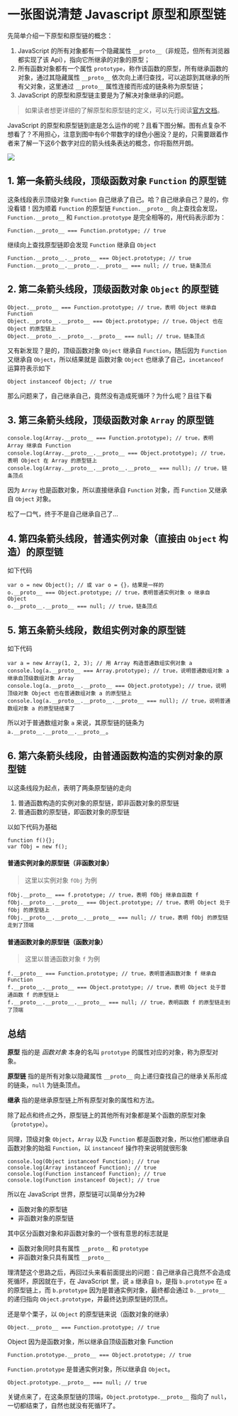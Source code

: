 # 一张图说清楚 Javascript 原型和原型链

先简单介绍一下原型和原型链的概念：

1. JavaScript 的所有对象都有一个隐藏属性 `__proto__`（非规范，但所有浏览器都实现了该 Api），指向它所继承的对象的原型；
2. 所有函数对象都有一个属性 `prototype`，称作该函数的原型，所有继承函数的对象，通过其隐藏属性 `__proto__` 依次向上递归查找，可以追踪到其继承的所有父对象，这里通过 `__proto__` 属性连接而形成的链条称为原型链；
3. JavaScript 的原型和原型链主要是为了解决对象继承的问题。

> 如果读者想更详细的了解原型和原型链的定义，可以先行阅读[官方文档](https://developer.mozilla.org/zh-CN/docs/Web/JavaScript/Inheritance_and_the_prototype_chain)。

JavaScript 的原型和原型链到底是怎么运作的呢？且看下图分解。图有点复杂不想看了？不用担心，注意到图中有6个带数字的绿色小圈没？是的，只需要跟着作者来了解一下这6个数字对应的箭头线条表达的概念，你将豁然开朗。

![](http://www.iseeit.cn/wp-content/uploads/2019/06/原型、原型链.png)

## 1. 第一条箭头线段，顶级函数对象 `Function` 的原型链

这条线段表示顶级对象 `Function` 自己继承了自己。哈？自己继承自己？是的，你没看错！因为顺着 `Function` 的原型链 `Function.__proto__` 向上查找会发现，`Function.__proto__` 和 `Function.prototype` 是完全相等的，用代码表示即为：

```
Function.__proto__ === Function.prototype; // true
```

继续向上查找原型链即会发现 `Function` 继承自 `Object`

```
Function.__proto__.__proto__ === Object.prototype; // true
Function.__proto__.__proto__.__proto__ === null; // true，链条顶点
```

## 2. 第二条箭头线段，顶级函数对象 `Object` 的原型链


```
Object.__proto__ === Function.prototype; // true，表明 Object 继承自 Function
Object.__proto__.__proto__ === Object.prototype; // true，Object 也在 Object 的原型链上
Object.__proto__.__proto__.__proto__ === null; // true，链条顶点
```

又有新发现？是的，顶级函数对象 `Object` 继承自 `Function`，随后因为 `Function` 又继承自 `Object`，所以结果就是 函数对象 `Object` 也继承了自己，`incetanceof` 运算符表示如下

```
Object instanceof Object; // true
```

那么问题来了，自己继承自己，竟然没有造成死循环？为什么呢？且往下看

## 3. 第三条箭头线段，顶级函数对象 `Array` 的原型链

```
console.log(Array.__proto__ === Function.prototype); // true，表明 Array 继承自 Function
console.log(Array.__proto__.__proto__ === Object.prototype); // true，表明 Object 在 Array 的原型链上
console.log(Array.__proto__.__proto__.__proto__ === null); // true，链条顶点
```

因为 `Array` 也是函数对象，所以直接继承自 `Function` 对象，而 `Function` 又继承自 `Object` 对象。

松了一口气，终于不是自己继承自己了...

## 4. 第四条箭头线段，普通实例对象（直接由 `Object` 构造）的原型链

如下代码

```
var o = new Object(); // 或 var o = {}，结果是一样的
o.__proto__ === Object.prototype; // true，表明普通实例对象 o 继承自 Object
o.__proto__.__proto__ === null; // true，链条顶点
```


## 5. 第五条箭头线段，数组实例对象的原型链

如下代码

```
var a = new Array(1, 2, 3); // 用 Array 构造普通数组实例对象 a
console.log(a.__proto__ === Array.prototype); // true，说明普通数组对象 a 继承自顶级数组对象 Array
console.log(a.__proto__.__proto__ === Object.prototype); // true，说明顶级对象 Object 也在普通数组对象 a 的原型链上
console.log(a.__proto__.__proto__.__proto__ === null); // true，说明普通数组对象 a 的原型链结束了
```

所以对于普通数组对象 `a` 来说，其原型链的链条为 `a.__proto__.__proto__.__proto__`。


## 6. 第六条箭头线段，由普通函数构造的实例对象的原型链

以这条线段为起点，表明了两条原型链的走向

1. 普通函数构造的实例对象的原型链，即非函数对象的原型链
2. 普通函数的原型链，即函数对象的原型链

以如下代码为基础

```
function f(){};
var fObj = new f();
```

#### 普通实例对象的原型链（非函数对象）

> 这里以实例对象 `fObj` 为例

```
fObj.__proto__ === f.prototype; // true，表明 fObj 继承自函数 f
fObj.__proto__.__proto__ === Object.prototype; // true，表明 Object 处于 fObj 的原型链上
fObj.__proto__.__proto__.__proto__ === null; // true，表明 fObj 的原型链走到了顶端
```

#### 普通函数对象的原型链（函数对象）

> 这里以普通函数对象 `f` 为例

```
f.__proto__ === Function.prototype; // true，表明普通函数对象 f 继承自 Function
f.__proto__.__proto__ === Object.prototype; // true，表明 Object 处于普通函数 f 的原型链上
f.__proto__.__proto__.__proto__ === null; // true，表明函数 f 的原型链走到了顶端
```

## 总结

**原型** 指的是 *函数对象* 本身的名叫 `prototype` 的属性对应的对象，称为原型对象。

**原型链** 指的是所有对象以隐藏属性 `__proto__` 向上递归查找自己的继承关系形成的链条，`null` 为链条顶点。

**继承** 指的是继承原型链上所有原型对象的属性和方法。

除了起点和终点之外，原型链上的其他所有对象都是某个函数的原型对象（`prototype`）。

同理，顶级对象 `Object`，`Array` 以及 `Function` 都是函数对象，所以他们都继承自函数对象的始祖 `Function`，以 `instanceof` 操作符来说明就很形象

```
console.log(Object instanceof Function); // true
console.log(Array instanceof Function); // true
console.log(Function instanceof Function); // true
console.log(Function instanceof Object); // true
```

所以在 JavaScript 世界，原型链可以简单分为2种

* 函数对象的原型链
* 非函数对象的原型链

其中区分函数对象和非函数对象的一个很有意思的标志就是

* 函数对象同时具有属性 `__proto__` 和 `prototype`
* 非函数对象只具有属性 `__proto__`

理清楚这个思路之后，再回过头来看前面提出的问题：自己继承自己竟然不会造成死循环，原因就在于，在 JavaScript 里，说 `a` 继承自 `b`，是指 `b.prototype` 在 `a` 的原型链上，而 `b.prototype` 因为是普通实例对象，最终都会通过 `b.__proto__` 的递归指向 `Object.prototype`，并最终达到原型链的顶点。

还是举个栗子，以 `Object` 的原型链来说（函数对象的继承）

```
Object.__proto__ === Function.prototype; // true
```

Object 因为是函数对象，所以继承自顶级函数对象 Function

```
Function.prototype.__proto__ === Object.prototype; // true
```

`Function.prototype` 是普通实例对象，所以继承自 `Object`。

```
Object.prototype.__proto__ === null; // true
```

关键点来了，在这条原型链的顶端，`Object.prototype.__proto__` 指向了 `null`，一切都结束了，自然也就没有死循环了。

